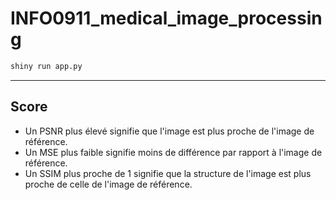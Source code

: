 # INFO0911_medical_image_processing

```bash
shiny run app.py
```


***
## Score
- Un PSNR plus élevé signifie que l'image est plus proche de l'image de référence.
- Un MSE plus faible signifie moins de différence par rapport à l'image de référence.
- Un SSIM plus proche de 1 signifie que la structure de l'image est plus proche de celle de l'image de référence.
